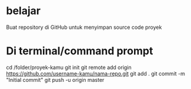 # belajar
Buat repository di GitHub untuk menyimpan source code proyek
# Di terminal/command prompt
cd /folder/proyek-kamu
git init
git remote add origin https://github.com/username-kamu/nama-repo.git
git add .
git commit -m "Initial commit"
git push -u origin master
